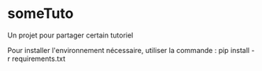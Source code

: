 # someTuto
Un projet pour partager certain tutoriel

Pour installer l'environnement nécessaire, utiliser la commande :
pip install -r requirements.txt
